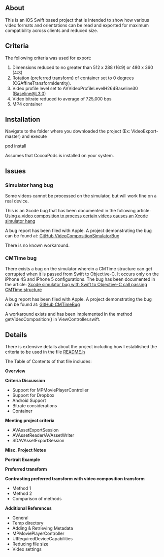 
## About

This is an iOS Swift based project that is intended to show how various video formats and orientations can be
read and exported for maximum compatibility across clients and reduced size.

## Criteria

The following criteria was used for export:
 
  1. Dimensions reduced to no greater than 512 x 288 (16:9) or 480 x 360 (4:3)
  2. Rotation (preferred transform) of container set to 0 degrees (CGAffineTransformIdentity).
  3. Video profile level set to AVVideoProfileLevelH264Baseline30 (Baseline@L3.0)
  4. Video bitrate reduced to average of 725,000 bps
  5. MP4 container
  

## Installation

Navigate to the folder where you downloaded the project (Ex: VideoExport-master) and execute

pod install

Assumes that CocoaPods is installed on your system.

## Issues

### Simulator hang bug

Some videos cannot be processed on the simulator, but will work fine on a real device.  

This is an Xcode bug that has been documented in the following article:
[Using a video composition to process certain videos causes an Xcode simulator hang](http://finalize.com/2014/10/18/using-a-video-composition-to-process-certain-videos-causes-an-xcode-simulator-hang/) 

A bug report has been filed with Apple.   A project demonstrating the bug can be found at:
[GitHub VideoCompositionSimulatorBug](https://github.com/scottcarter/VideoCompositionSimulatorBug)

There is no known workaround.

### CMTime bug

There exists a bug on the simulator wherein a CMTime structure can get corrupted when it is passed from Swift to Objective-C. 
It occurs only on the iPhone 4S and iPhone 5 configurations.   The bug has been documented in the article:
[Xcode simulator bug with Swift to Objective-C call passing CMTime structure](http://finalize.com/2014/10/08/xcode-simulator-bug-with-swift-to-objective-c-call-passing-cmtime-structure/)

A bug report has been filed with Apple.   A project demonstrating the bug can be found at:
[GitHub CMTimeBug](https://github.com/scottcarter/CMTimeBug)

A workaround exists and has been implemented in the method getVideoComposition() in ViewController.swift.


## Details

There is extensive details about the project including how I established the criteria to be used in the file
[README.h](https://github.com/scottcarter/VideoExport/blob/master/VideoExport/README.h)

The Table of Contents of that file includes:

**Overview**
  
**Criteria Discussion**
- Support for MPMoviePlayerController
- Support for Dropbox
- Android Support
- Bitrate considerations
- Container
  
**Meeting project criteria**
- AVAssetExportSession
- AVAssetReader/AVAssetWriter
- SDAVAssetExportSession
  
**Misc. Project Notes**
  
**Portrait Example**
  
**Preferred transform**
  
**Contrasting preferred transform with video composition transform**
- Method 1
- Method 2
- Comparison of methods
  
**Additional References**
- General
- Temp directory
- Adding & Retrieving Metadata
- MPMoviePlayerController
- UIRequiredDeviceCapabilities
- Reducing file size
- Video settings
  
  
